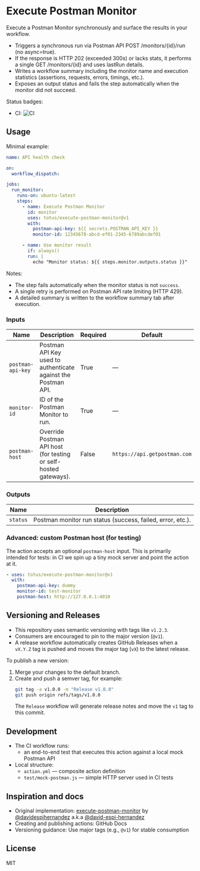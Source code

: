 # Execute Postman Monitor

Execute a Postman Monitor synchronously and surface the results in your workflow.

- Triggers a synchronous run via Postman API POST /monitors/{id}/run (no async=true).
- If the response is HTTP 202 (exceeded 300s) or lacks stats, it performs a single GET /monitors/{id} and uses lastRun details.
- Writes a workflow summary including the monitor name and execution statistics (assertions, requests, errors, timings, etc.).
- Exposes an output status and fails the step automatically when the monitor did not succeed.

Status badges:
- CI: ![CI](https://github.com/totus/execute-postman-monitor/actions/workflows/ci.yml/badge.svg)

## Usage

Minimal example:

```yaml
name: API health check

on:
  workflow_dispatch:

jobs:
  run_monitor:
    runs-on: ubuntu-latest
    steps:
      - name: Execute Postman Monitor
        id: monitor
        uses: totus/execute-postman-monitor@v1
        with:
          postman-api-key: ${{ secrets.POSTMAN_API_KEY }}
          monitor-id: 12345678-abcd-ef01-2345-6789abcdef01

      - name: Use monitor result
        if: always()
        run: |
          echo "Monitor status: ${{ steps.monitor.outputs.status }}"
```

Notes:
- The step fails automatically when the monitor status is not `success`.
- A single retry is performed on Postman API rate limiting (HTTP 429).
- A detailed summary is written to the workflow summary tab after execution.

### Inputs

| Name | Description | Required | Default |
|------|-------------|----------|---------|
| `postman-api-key` | Postman API Key used to authenticate against the Postman API. | True | — |
| `monitor-id` | ID of the Postman Monitor to run. | True | — |
| `postman-host` | Override Postman API host (for testing or self-hosted gateways). | False | `https://api.getpostman.com` |

### Outputs

| Name | Description |
|------|-------------|
| `status` | Postman monitor run status (success, failed, error, etc.). |

### Advanced: custom Postman host (for testing)

The action accepts an optional `postman-host` input. This is primarily intended for tests: in CI we spin up a tiny mock server and point the action at it.

```yaml
- uses: totus/execute-postman-monitor@v1
  with:
    postman-api-key: dummy
    monitor-id: test-monitor
    postman-host: http://127.0.0.1:4010
```

## Versioning and Releases

- This repository uses semantic versioning with tags like `v1.2.3`.
- Consumers are encouraged to pin to the major version (`@v1`).
- A release workflow automatically creates GitHub Releases when a `vX.Y.Z` tag is pushed and moves the major tag (`vX`) to the latest release.

To publish a new version:
1. Merge your changes to the default branch.
2. Create and push a semver tag, for example:
   ```sh
   git tag -a v1.0.0 -m "Release v1.0.0"
   git push origin refs/tags/v1.0.0
   ```
   The `Release` workflow will generate release notes and move the `v1` tag to this commit.

## Development

- The CI workflow runs:
  - an end-to-end test that executes this action against a local mock Postman API
- Local structure:
  - `action.yml` — composite action definition
  - `test/mock-postman.js` — simple HTTP server used in CI tests

## Inspiration and docs
- Original implementation: [execute-postman-monitor](https://github.com/postmanlabs/execute-postman-monitor) by [@davidespihernandez](https://github.com/davidespihernandez) a.k.a [@david-espi-hernandez](https://github.com/david-espi-hernandez)
- Creating and publishing actions: GitHub Docs
- Versioning guidance: Use major tags (e.g., `@v1`) for stable consumption

## License

MIT
